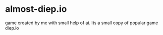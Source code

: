 # almost-diep.io
game created by me with small help of ai. Its a small copy of popular game diep.io
